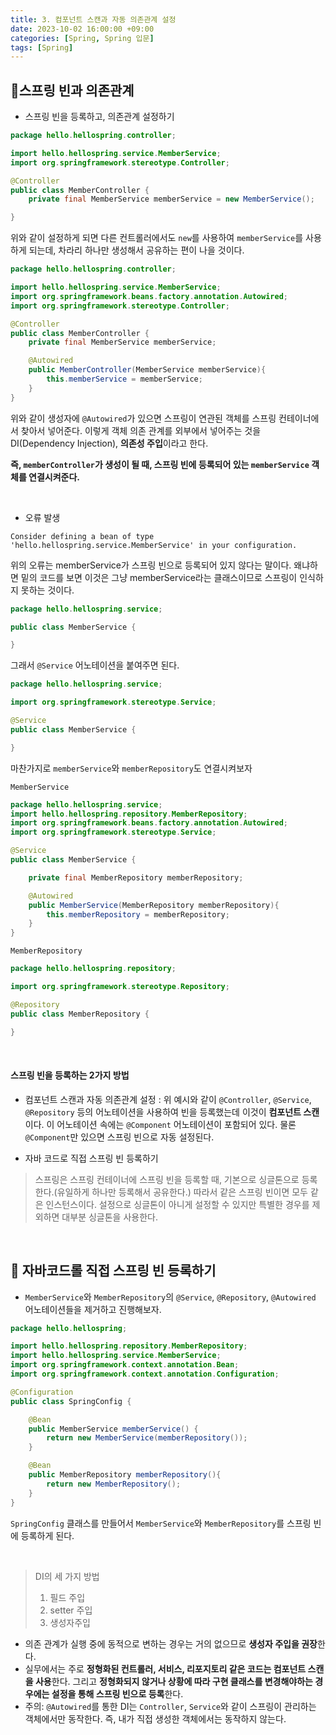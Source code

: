```yaml
---
title: 3. 컴포넌트 스캔과 자동 의존관계 설정
date: 2023-10-02 16:00:00 +09:00
categories: [Spring, Spring 입문]
tags: [Spring]
---
```


## 📌스프링 빈과 의존관계

- 스프링 빈을 등록하고, 의존관계 설정하기

```java
package hello.hellospring.controller;

import hello.hellospring.service.MemberService;
import org.springframework.stereotype.Controller;

@Controller
public class MemberController {
    private final MemberService memberService = new MemberService();

}
```

위와 같이 설정하게 되면 다른 컨트롤러에서도 `new`를 사용하여 `memberService`를 사용하게 되는데, 차라리 하나만 생성해서 공유하는 편이 나을 것이다.

```java
package hello.hellospring.controller;

import hello.hellospring.service.MemberService;
import org.springframework.beans.factory.annotation.Autowired;
import org.springframework.stereotype.Controller;

@Controller
public class MemberController {
    private final MemberService memberService;

    @Autowired
    public MemberController(MemberService memberService){
        this.memberService = memberService;
    }
}
```

위와 같이 생성자에 `@Autowired`가 있으면 스프링이 연관된 객체를 스프링 컨테이너에서 찾아서 넣어준다. 이렇게 객체 의존 관계를 외부에서 넣어주는 것을 DI(Dependency Injection), **의존성 주입**이라고 한다.

**즉, `memberController`가 생성이 될 때, 스프링 빈에 등록되어 있는 `memberService` 객체를 연결시켜준다.**

<br/>

- 오류 발생

```
Consider defining a bean of type 'hello.hellospring.service.MemberService' in your configuration.
```

위의 오류는 memberService가 스프링 빈으로 등록되어 있지 않다는 말이다. 왜냐하면 밑의 코드를 보면 이것은 그냥 memberService라는 클래스이므로 스프링이 인식하지 못하는 것이다.

```java
package hello.hellospring.service;

public class MemberService {

}
```

그래서 `@Service` 어노테이션을 붙여주면 된다.

```java
package hello.hellospring.service;

import org.springframework.stereotype.Service;

@Service
public class MemberService {

}
```

마찬가지로 `memberService`와 `memberRepository`도 연결시켜보자

`MemberService`

```java
package hello.hellospring.service;
import hello.hellospring.repository.MemberRepository;
import org.springframework.beans.factory.annotation.Autowired;
import org.springframework.stereotype.Service;

@Service
public class MemberService {

    private final MemberRepository memberRepository;

    @Autowired
    public MemberService(MemberRepository memberRepository){
        this.memberRepository = memberRepository;
    }
}
```

`MemberRepository`

```java
package hello.hellospring.repository;

import org.springframework.stereotype.Repository;

@Repository
public class MemberRepository {

}
```

<br/>

#### 스프링 빈을 등록하는 2가지 방법

- 컴포넌트 스캔과 자동 의존관계 설정 : 위 예시와 같이 `@Controller`, `@Service`, `@Repository` 등의 어노테이션을 사용하여 빈을 등록했는데 이것이 **컴포넌트 스캔**이다. 이 어노테이션 속에는 `@Component` 어노테이션이 포함되어 있다. 물론 `@Component`만 있으면 스프링 빈으로 자동 설정된다.

- 자바 코드로 직접 스프링 빈 등록하기

> 스프링은 스프링 컨테이너에 스프링 빈을 등록할 때, 기본으로 싱글톤으로 등록한다.(유일하게 하나만 등록해서 공유한다.) 따라서 같은 스프링 빈이면 모두 같은 인스턴스이다. 설정으로 싱글톤이 아니게 설정할 수 있지만 특별한 경우를 제외하면 대부분 싱글톤을 사용한다.

<br/>

## 📌 자바코드롤 직접 스프링 빈 등록하기

- `MemberService`와 `MemberRepository`의 `@Service`, `@Repository`, `@Autowired` 어노테이션들을 제거하고 진행해보자.

```java
package hello.hellospring;

import hello.hellospring.repository.MemberRepository;
import hello.hellospring.service.MemberService;
import org.springframework.context.annotation.Bean;
import org.springframework.context.annotation.Configuration;

@Configuration
public class SpringConfig {

    @Bean
    public MemberService memberService() {
        return new MemberService(memberRepository());
    }

    @Bean
    public MemberRepository memberRepository(){
        return new MemberRepository();
    }
}
```

`SpringConfig` 클래스를 만들어서 `MemberService`와 `MemberRepository`를 스프링 빈에 등록하게 된다.

<br/>

> DI의 세 가지 방법
>
> 1. 필드 주입
> 2. setter 주입
> 3. 생성자주입

- 의존 관계가 실행 중에 동적으로 변하는 경우는 거의 없으므로 **생성자 주입을 권장**한다.
- 실무에서는 주로 **정형화된 컨트롤러, 서비스, 리포지토리 같은 코드는 컴포넌트 스캔을 사용**한다. 그리고 **정형화되지 않거나 상황에 따라 구현 클래스를 변경해야하는 경우에는 설정을 통해 스프링 빈으로 등록**한다.
- 주의: `@Autowired`를 통한 DI는 `Controller`, `Service`와 같이 스프링이 관리하는 객체에서만 동작한다. 즉, 내가 직접 생성한 객체에서는 동작하지 않는다.
